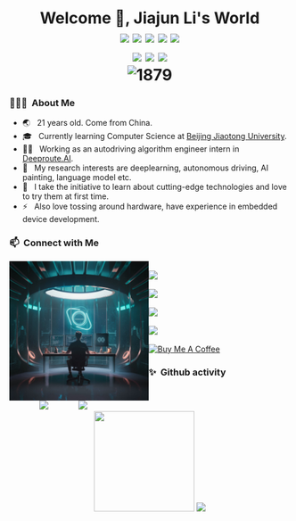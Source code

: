 <h1 align="center">Welcome 👋, Jiajun Li's World
  <div style="text-align: center;">
    <img src="https://img.shields.io/badge/-C++-f34b7d?style=flat-square&logo=c%2B%2B&logoColor=white" style="display: inline-block;" /> 
    <img src="https://img.shields.io/badge/-C-00599C?style=flat-square&logo=c&logoColor=white" style="display: inline-block;" /> 
    <img src="https://img.shields.io/badge/-Python-3572a5?style=flat-square&logo=python&logoColor=white" style="display: inline-block;" /> 
    <img src="https://img.shields.io/badge/-Pytorch-ff4821?style=flat-square&logo=pytorch&logoColor=white" style="display: inline-block;" /> 
    <img src="https://img.shields.io/badge/-Golang-00add8?style=flat-square&logo=go&logoColor=white" style="display: inline-block;" />
    <br>
    <img src="https://img.shields.io/badge/-Html-ff0000?style=flat-square&logo=html5&logoColor=white" style="display: inline-block;" /> 
    <img src="https://img.shields.io/badge/-CSS-131393?style=flat-square&logo=css3&logoColor=white" style="display: inline-block;" /> 
    <img src="https://img.shields.io/badge/-JavaScript-f1e05a?style=flat-square&logo=javascript&logoColor=black" style="display: inline-block;" /> 
    <br>
    <img src="https://komarev.com/ghpvc/?username=JJLi0427" alt="1879" style="display: inline-block;">
  </div>
</h1>

<h3> 👨🏻‍💻 &nbsp;About Me </h3>
<ul>
  
  <li>🌏 &nbsp; 21 years old. Come from China.</li>
  <li>
    🎓 &nbsp; Currently learning Computer Science at <a href="https://www.bjtu.edu.cn/">Beijing Jiaotong University</a>.
  </li>
  <li>
    👨‍💻 &nbsp; Working as an autodriving algorithm engineer intern in <a href="https://www.deeproute.ai/">Deeproute.AI</a>.
  </li>
  <li>🔭 &nbsp; My research interests are deeplearning, autonomous driving, AI painting, language model etc.</li>
  <li>🌱 &nbsp; I take the initiative to learn about cutting-edge technologies and love to try them at first time.</li>
  <li>⚡ &nbsp; Also love tossing around hardware, have experience in embedded device development.</li>
<!--   <li>🎮 &nbsp; I enjoy playing strategy and construction games in my spare time.</li>
  <li>🎼 &nbsp; Offen listening music to transform my mind and improve my work efficiency.</li> -->
</ul>

<h3> 📫 &nbsp;Connect with Me</h3>
<div> 
<!--   <img align="left" width="250" src="https://camo.githubusercontent.com/5124bc64baa72108c343f25e8d9dd1680c99d2b9559b5b313c43761dd48ca743/68747470733a2f2f63646e2e6a7364656c6976722e6e65742f67682f73756e3032323553554e2f73756e3032323553554e2f6173736574732f696d616765732f617374726f6e6175742e706e67"> -->
  <img align="left" width="250" src="./photo_1.jpeg">
  <img align="right" width="380" src="./album_compressed.gif">
  <span align="left">
    <p>
      <br>
      <a href="https://github.com/JJLi0427" target="_blank">
        <img src="https://img.shields.io/badge/Email-white?style=social&logo=mail&label=2366876022@qq.com">
      </a>
    </p>
    <p>
      <a href="https://github.com/JJLi0427" target="_blank">
        <img src="https://img.shields.io/badge/Github-white?style=social&logo=github&label=JJLi0427">
      </a>
    </p>
    <p>
      <a href="https://blog.csdn.net/lijj0304" target="_blank">
        <img src="https://img.shields.io/badge/Wechat-blue?style=social&logo=wechat&label=13538082049">
      </a>
    </p>
    <p>
      <a href="https://blog.csdn.net/lijj0304" target="_blank">
        <img src="https://img.shields.io/badge/CSDN-blue?style=social&label=Lijj0304">
      </a>
    </p>
    <p>
      <a href="https://www.buymeacoffee.com/jjli0427" target="_blank">
        <img src="https://cdn.buymeacoffee.com/buttons/v2/default-yellow.png" alt="Buy Me A Coffee" height="50px" width="175px">
      </a>
    </p>
  </span>
</div>

<h3> ✨ &nbsp;Github activity </h3>
<p align="center">
      <img height="180" src="https://github-readme-stats.vercel.app/api?username=JJLi0427&show_icons=true&theme=radical">
      <img width="180" height="180" src="https://github-profile-trophy.vercel.app/?username=JJLi0427&theme=onedark&title=Star,Commits,Repo,Follower,Experience,PullRequest&row=2&column=2">
      <img height="180" src="https://github-readme-stats.vercel.app/api/top-langs/?username=JJLi0427&layout=compact&langs_count=14&bg_color=7d4d83&text_color=ffffff">
</p>

<!---
<p align="center">
      <img height="165" style="margin: auto 8px" src="https://github-readme-stats.vercel.app/api?username=JJLi0427&show_icons=true&theme=radical">
      <img height="165"style="margin: auto 8px" src="https://streak-stats.demolab.com/?user=JJLi0427&theme=dark">
</p>
  
<p align="center">
  <img height="192" src="https://github-readme-activity-graph.vercel.app/graph?username=JJLi0427&theme=vue&custom_title=Activity&radius=30">
  <img height="192"style="margin: auto 8px" src="https://github-readme-stats.vercel.app/api/top-langs/?username=JJLi0427&layout=compact&langs_count=14&bg_color=7d4d83&text_color=ffffff">
</p>

<p align="center">
  <img width="822" height="137" style="margin: auto 8px" src="https://github-profile-trophy.vercel.app/?username=JJLi0427&theme=onedark&title=Star,Commits,Repo,Follower,Experience,PullRequest&row=1&column=6">
</p>
-->

<!--
**JJLi0427/JJLi0427** is a ✨ _special_ ✨ repository because its `README.md` (this file) appears on your GitHub profile.

Here are some ideas to get you started:

- 🔭 I’m currently working on ...
- 🌱 I’m currently learning ...
- 👯 I’m looking to collaborate on ...
- 🤔 I’m looking for help with ...
- 💬 Ask me about ...
- 📫 How to reach me: ...
- 😄 Pronouns: ...
- ⚡ Fun fact: ...
-->
